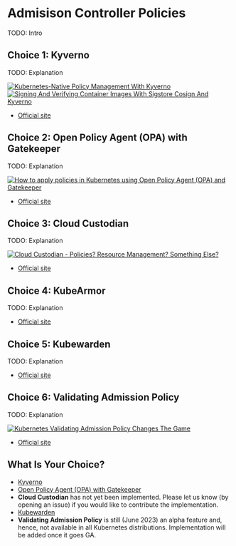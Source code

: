 # Admisison Controller Policies

TODO: Intro

## Choice 1: Kyverno

TODO: Explanation

[![Kubernetes-Native Policy Management With Kyverno](https://img.youtube.com/vi/DREjzfTzNpA/0.jpg)](https://youtu.be/DREjzfTzNpA)
[![Signing And Verifying Container Images With Sigstore Cosign And Kyverno](https://img.youtube.com/vi/HLb1Q086u6M/0.jpg)](https://youtu.be/HLb1Q086u6M)
* [Official site](https://kyverno.io)

## Choice 2: Open Policy Agent (OPA) with Gatekeeper

TODO: Explanation

[![How to apply policies in Kubernetes using Open Policy Agent (OPA) and Gatekeeper](https://img.youtube.com/vi/14lGc7xMAe4/0.jpg)](https://youtu.be/14lGc7xMAe4)
* [Official site](https://open-policy-agent.github.io/gatekeeper)

## Choice 3: Cloud Custodian

TODO: Explanation

[![Cloud Custodian - Policies? Resource Management? Something Else?](https://img.youtube.com/vi/AuXWI-Mkz9Q/0.jpg)](https://youtu.be/AuXWI-Mkz9Q)
* [Official site](https://cloudcustodian.io)

## Choice 4: KubeArmor

TODO: Explanation

* [Official site](https://kubearmor.io)

## Choice 5: Kubewarden

TODO: Explanation

* [Official site](https://kubewarden.io)

## Choice 6: Validating Admission Policy

TODO: Explanation

[![Kubernetes Validating Admission Policy Changes The Game](https://img.youtube.com/vi/EsZcDUaSUss/0.jpg)](https://youtu.be/EsZcDUaSUss)
* [Official site](https://kubernetes.io/docs/reference/access-authn-authz/validating-admission-policy)

## What Is Your Choice?

* [Kyverno](kyverno.md)
* [Open Policy Agent (OPA) with Gatekeeper](gatekeeper.md)
* **Cloud Custodian** has not yet been implemented. Please let us know (by opening an issue) if you would like to contribute the implementation.
* [Kubewarden](kubewarden.md)
* **Validating Admission Policy** is still (June 2023) an alpha feature and, hence, not available in all Kubernetes distributions. Implementation will be added once it goes GA.
